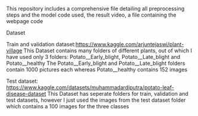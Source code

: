 This repository includes  a comprehensive file detailing all preprocessing steps and the model code used, the result video, a file containing the webpage code

Dataset

Train and validation dataset:https://www.kaggle.com/arjuntejaswi/plant-village
  This Dataset contains many folders of different plants, out of which I have used only 3 folders: Potato__Early_blight, Potato__Late_blight and Potato__healthy
  The Potato__Early_blight and Potato__Late_blight folders contain 1000 pictures each whereas Potato__healthy contains 152 images


Test dataset: https://www.kaggle.com/datasets/muhammadardiputra/potato-leaf-disease-dataset
  This Dataset has seperate folders for train, validation and test datasets, however I just used the images from the test dataset folder which contains a 100 images    for the three classes
